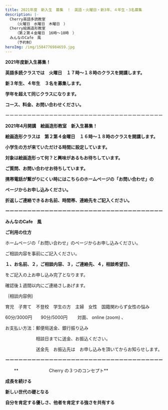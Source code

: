 ```yaml
---
title: 2021年度　新入生　募集　！　英語・火曜日・新3年、４年生・3名募集　
description: |-
  Cherry英語多読教室　　
  　　（火曜日　水曜日　木曜日　）
  Cherry絵画造形教室
  　　（第２第４金曜日　16時～18時　）
  みんなのCafe　風
  　　（予約制）
heroImg: /img/1584776984659.jpg
---
```

**2021年度新入生募集！**

**英語多読クラスでは　火曜日　１７時～１８時のクラスを開講します。**

**新３年生、４年生　３名を募集します。**

**学年を超えて同じクラスになります。**

**コース、料金、お問い合わせください。**

ーーーーーーーーーーーーーーーーーーーーーーーーーーーーーーーーーーーー

**2021年4月開講　絵画造形教室　新入生募集！**

**絵画造形クラスは　第２第４金曜日　１６時～１８時のクラスを開講します。**

**小学生の方が来ていただける時間に設定しています。**

**対象は絵画造形って何？と興味があるもお待ちしています。**

**ご質問、お問い合わせお待ちしています。**

**携帯電話が繋がりにくい時にはこちらのホームページの「お問い合わせ」の**

**ページからお申し込みください。**

**折返しご連絡できるお名前、時間帯、連絡先をご記入ください。**

**ーーーーーーーーーーーーーーーーーーーーーーーーーーーーーーーーーーーー**

**みんなのCafe　風**

**ご利用の仕方**

ホームページの「お問い合わせ」のページからお申し込みください。

ご相談内容を事前にご記入ください。

**１、お名前、２，ご相談内容、３，ご連絡先、４，相談希望日、**

をご記入の上お申し込み完了となります。

確認後１週間以内にご連絡さしあげます。

｛相談内容例｝

育児　子育て　不登校　学生の方　主婦　女性　国籍関わらず女性の悩み

60分/3000円　　90分/5000円　　      対面、  online (zoom) 、

お支払い方法：郵便局送金、銀行振り込み

　　　　　　　相談日までに送金、お振込ください。

　　　　　　　送金先　お振込先は　お申し込みを頂いてからお知らせします。

**ーーーーーーーーーーーーーーーーーーーーーーーーーーーーーーーーーーーー**

　　**　　　　　　　Cherry の３つのコンセプト**　

**成長を続ける**

**新しい世代の礎となる**

**自分を肯定する優しさ、他者を肯定する強さを共有する**